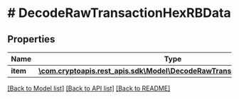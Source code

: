 # # DecodeRawTransactionHexRBData

## Properties

Name | Type | Description | Notes
------------ | ------------- | ------------- | -------------
**item** | [**\com.cryptoapis.rest_apis.sdk\Model\DecodeRawTransactionHexRBDataItem**](DecodeRawTransactionHexRBDataItem.md) |  |

[[Back to Model list]](../../README.md#models) [[Back to API list]](../../README.md#endpoints) [[Back to README]](../../README.md)
